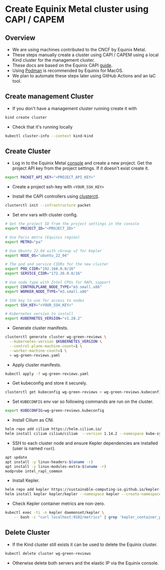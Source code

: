 # Create Equinix Metal cluster using CAPI / CAPEM

## Overview

- We are using machines contributed to the CNCF by Equinix Metal.
- These steps manually create a cluster using CAPI / CAPEM using a local
Kind cluster for the management cluster.
- These docs are based on the Equinix CAPI [guide](https://deploy.equinix.com/developers/guides/kubernetes-cluster-api/).
- Using [Podman](https://github.com/kubernetes-sigs/cluster-api-provider-packet/issues/496)
is recommended by Equinix for MacOS.
- We plan to automate these steps later using GitHub Actions and an IaC tool.

## Create management Cluster

- If you don't have a management cluster running create it with
```sh
kind create cluster
```

- Check that it's running locally

```sh
kubectl cluster-info --context kind-kind
```

## Create Cluster

- Log in to the Equinix Metal [console](https://console.equinix.com/) and create a new project. Get
the project API key from the project settings. If it doesn't exist create it.

```sh
export PACKET_API_KEY="<PROJECT_API_KEY>"
```

- Create a project ssh-key with `<YOUR_SSH_KEY>`

- Install the CAPI controllers using [clusterctl](https://cluster-api.sigs.k8s.io/user/quick-start.html#install-clusterctl).

```sh
clusterctl init --infrastructure packet
```

- Set env vars with cluster config.

```sh
# Get the project ID from the project settings in the console
export PROJECT_ID="<PROJECT_ID>"

# Use Paris metro (Equinix region)
export METRO="pa"

# Use Ubuntu 22.04 with cGroup v2 for Kepler
export NODE_OS="ubuntu_22_04"

# The pod and service CIDRs for the new cluster
export POD_CIDR="192.168.0.0/16"
export SERVICE_CIDR="172.26.0.0/16"

# Use node type with Intel CPUs for RAPL support
export CONTROLPLANE_NODE_TYPE="m3.small.x86"
export WORKER_NODE_TYPE="m3.small.x86"

# SSH key to use for access to nodes
export SSH_KEY="<YOUR_SSH_KEY>"

# Kubernetes version to install
export KUBERNETES_VERSION="v1.28.2"
```

- Generate cluster manifests.

```sh
clusterctl generate cluster wg-green-reviews \
  --kubernetes-version $KUBERNETES_VERSION \
  --control-plane-machine-count=1 \
  --worker-machine-count=1 \
  > wg-green-reviews.yaml
```

- Apply cluster manifests.

```sh
kubectl apply -f wg-green-reviews.yaml
```

- Get kubeconfig and store it securely.

```sh
clusterctl get kubeconfig wg-green-reviews > wg-green-reviews.kubeconfig
```

- Set `KUBECONFIG` env var so following commands are run on the cluster.

```sh
export KUBECONFIG=wg-green-reviews.kubeconfig
```

- Install Cilium as CNI.

```sh
helm repo add cilium https://helm.cilium.io/
helm install cilium cilium/cilium  --version 1.14.2 --namespace kube-system
```

- SSH to each cluster node and ensure Kepler dependencies are installed
(user is named `root`).

```sh
apt update
apt install -y linux-headers-$(uname -r)
apt install -y linux-modules-extra-$(uname -r) 
modprobe intel_rapl_common
```

- Install Kepler.

```sh
helm repo add kepler https://sustainable-computing-io.github.io/kepler-helm-chart
helm install kepler kepler/kepler --namespace kepler --create-namespace
```

- Check Kepler container metrics are non-zero. 

```sh
kubectl exec -ti -n kepler daemonset/kepler \
    -- bash -c "curl localhost:9102/metrics" | grep 'kepler_container_package_joules_total'
```

## Delete Cluster

- If the Kind cluster still exists it can be used to delete the Equinix cluster.

```sh
kubectl delete cluster wg-green-reviews
```

- Otherwise delete both servers and the elastic IP via the Equinix console.
